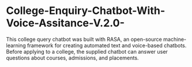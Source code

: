 # College-Enquiry-Chatbot-With-Voice-Assitance-V.2.0-
This college query chatbot was built with RASA, an open-source machine-learning framework for creating automated text and voice-based chatbots. Before applying to a college, the supplied chatbot can answer user questions about courses, admissions, and placements.
